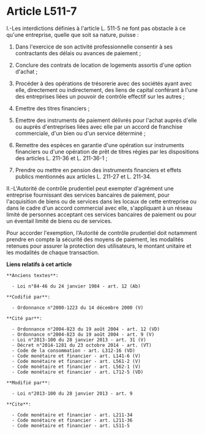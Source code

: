 # Article L511-7

I.-Les interdictions définies à l'article L. 511-5 ne font pas obstacle à ce qu'une entreprise, quelle que soit sa nature,
puisse : 

1. Dans l'exercice de son activité professionnelle consentir à ses contractants des délais ou avances de paiement ; 

2. Conclure des contrats de location de logements assortis d'une option d'achat ; 

3. Procéder à des opérations de trésorerie avec des sociétés ayant avec elle, directement ou indirectement, des liens de
capital conférant à l'une des entreprises liées un pouvoir de contrôle effectif sur les autres ; 

4. Emettre des titres financiers ; 

5. Emettre des instruments de paiement délivrés pour l'achat auprès d'elle ou auprès d'entreprises liées avec elle par un
accord de franchise commerciale, d'un bien ou d'un service déterminé ; 

6. Remettre des espèces en garantie d'une opération sur instruments financiers ou d'une opération de prêt de titres régies
par les dispositions des articles L. 211-36 et L. 211-36-1 ; 

7. Prendre ou mettre en pension des instruments financiers et effets publics mentionnés aux articles L. 211-27 et L. 211-34. 

II.-L'Autorité de contrôle prudentiel peut exempter d'agrément une entreprise fournissant des services bancaires de paiement,
pour l'acquisition de biens ou de services dans les locaux de cette entreprise ou dans le cadre d'un accord commercial avec
elle, s'appliquant à un réseau limité de personnes acceptant ces services bancaires de paiement ou pour un éventail limité de
biens ou de services. 

Pour accorder l'exemption, l'Autorité de contrôle prudentiel doit notamment prendre en compte la sécurité des moyens de
paiement, les modalités retenues pour assurer la protection des utilisateurs, le montant unitaire et les modalités de chaque
transaction.

**Liens relatifs à cet article**

	**Anciens textes**:

	  - Loi n°84-46 du 24 janvier 1984 - art. 12 (Ab)

	**Codifié par**:

	  - Ordonnance n°2000-1223 du 14 décembre 2000 (V)

	**Cité par**:

	  - Ordonnance n°2004-823 du 19 août 2004 - art. 12 (VD)
	  - Ordonnance n°2004-823 du 19 août 2004 - art. 9 (V)
	  - Loi n°2013-100 du 28 janvier 2013 - art. 31 (V)
	  - Décret n°2014-1281 du 23 octobre 2014 - art. (VT)
	  - Code de la consommation - art. L312-16 (VD)
	  - Code monétaire et financier - art. L141-6 (V)
	  - Code monétaire et financier - art. L561-2 (V)
	  - Code monétaire et financier - art. L562-1 (V)
	  - Code monétaire et financier - art. L712-5 (VD)

	**Modifié par**:

	  - Loi n°2013-100 du 28 janvier 2013 - art. 9

	**Cite**:

	  - Code monétaire et financier - art. L211-34
	  - Code monétaire et financier - art. L211-36
	  - Code monétaire et financier - art. L511-5

